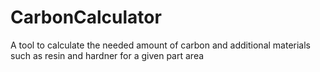 # CarbonCalculator
A tool to calculate the needed amount of carbon and additional materials such as resin and hardner for a given part area
